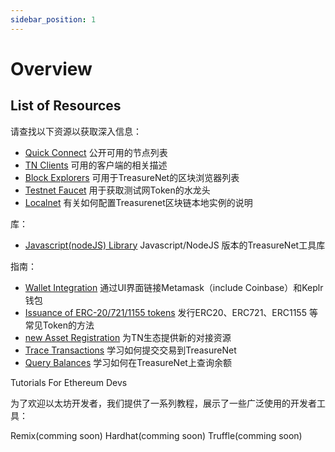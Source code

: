 ```yaml
---
sidebar_position: 1
---
```


# Overview

## List of Resources

请查找以下资源以获取深入信息：

- [Quick Connect](https://) 公开可用的节点列表
- [TN Clients](https://) 可用的客户端的相关描述
- [Block Explorers](https://) 可用于TreasureNet的区块浏览器列表
- [Testnet Faucet](https://) 用于获取测试网Token的水龙头
- [Localnet](https://) 有关如何配置Treasurenet区块链本地实例的说明

库：
- [Javascript(nodeJS) Library](https://) Javascript/NodeJS 版本的TreasureNet工具库

指南：
- [Wallet Integration](https://) 通过UI界面链接Metamask（include Coinbase）和Keplr钱包
- [Issuance of ERC-20/721/1155 tokens](https://) 发行ERC20、ERC721、ERC1155 等常见Token的方法
- [new Asset Registration](https://) 为TN生态提供新的对接资源
- [Trace Transactions](https://) 学习如何提交交易到TreasureNet
- [Query Balances](https://) 学习如何在TreasureNet上查询余额


Tutorials For Ethereum Devs

为了欢迎以太坊开发者，我们提供了一系列教程，展示了一些广泛使用的开发者工具：

Remix(comming soon)
Hardhat(comming soon)
Truffle(comming soon)
